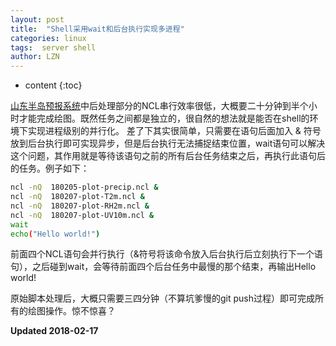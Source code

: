 ```yaml
---
layout: post
title:  "Shell采用wait和后台执行实现多进程"
categories: linux 
tags:  server shell
author: LZN
---
```


* content
{:toc}

[山东半岛预报系统](https://novarizark.github.io/2017/12/31/WRF-shandong-setup/)中后处理部分的NCL串行效率很低，大概要二十分钟到半个小时才能完成绘图。既然任务之间都是独立的，很自然的想法就是能否在shell的环境下实现进程级别的并行化。
差了下其实很简单，只需要在语句后面加入 & 符号放到后台执行即可实现异步，但是后台执行无法捕捉结束位置，wait语句可以解决这个问题，其作用就是等待该语句之前的所有后台任务结束之后，再执行此语句后的任务。例子如下：
```bash
ncl -nQ  180205-plot-precip.ncl &
ncl -nQ  180207-plot-T2m.ncl &
ncl -nQ  180207-plot-RH2m.ncl &
ncl -nQ  180207-plot-UV10m.ncl &
wait
echo("Hello world!")
```
前面四个NCL语句会并行执行（&符号将该命令放入后台执行后立刻执行下一个语句），之后碰到wait，会等待前面四个后台任务中最慢的那个结束，再输出Hello world!

原始脚本处理后，大概只需要三四分钟（不算坑爹慢的git push过程）即可完成所有的绘图操作。惊不惊喜？

**Updated 2018-02-17**
